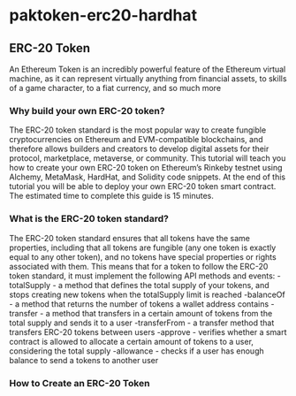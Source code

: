 # paktoken-erc20-hardhat
## ERC-20 Token
An Ethereum Token is an incredibly powerful feature of the Ethereum virtual machine, as it can represent virtually anything from financial assets, to skills of a game character, to a fiat currency, and so much more
### Why build your own ERC-20 token?
The ERC-20 token standard is the most popular way to create fungible cryptocurrencies on Ethereum and EVM-compatible blockchains, and therefore allows builders and creators to develop digital assets for their protocol, marketplace, metaverse, or community.
This tutorial will teach you how to create your own ERC-20 token on Ethereum’s Rinkeby testnet using Alchemy, MetaMask, HardHat, and Solidity code snippets. At the end of this tutorial you will be able to deploy your own ERC-20 token smart contract. The estimated time to complete this guide is 15 minutes.
### What is the ERC-20 token standard?
The ERC-20 token standard ensures that all tokens have the same properties, including that all tokens are fungible (any one token is exactly equal to any other token), and no tokens have special properties or rights associated with them.
This means that for a token to follow the ERC-20 token standard, it must implement the following API methods and events:
-totalSupply - a method that defines the total supply of your tokens, and stops creating new tokens when the totalSupply limit is reached
-balanceOf - a method that returns the number of tokens a wallet address contains
-transfer - a method that transfers in a certain amount of tokens from the total supply and sends it to a user
-transferFrom - a transfer method that transfers ERC-20 tokens between users
-approve - verifies whether a smart contract is allowed to allocate a certain amount of tokens to a user, considering the total supply
-allowance - checks if a user has enough balance to send a tokens to another user

### How to Create an ERC-20 Token

